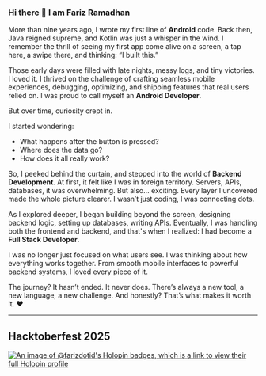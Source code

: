 ### Hi there 👋 I am Fariz Ramadhan

More than nine years ago, I wrote my first line of **Android** code. Back then, Java reigned supreme, and Kotlin was just a whisper in the wind. I remember the thrill of seeing my first app come alive on a screen, a tap here, a swipe there, and thinking: “I built this.”

Those early days were filled with late nights, messy logs, and tiny victories. I loved it. I thrived on the challenge of crafting seamless mobile experiences, debugging, optimizing, and shipping features that real users relied on. I was proud to call myself an **Android Developer**.

But over time, curiosity crept in.

I started wondering:
- What happens after the button is pressed?
- Where does the data go?
- How does it all really work?

So, I peeked behind the curtain, and stepped into the world of **Backend Development**. At first, it felt like I was in foreign territory. Servers, APIs, databases, it was overwhelming. But also... exciting. Every layer I uncovered made the whole picture clearer. I wasn’t just coding, I was connecting dots.

As I explored deeper, I began building beyond the screen, designing backend logic, setting up databases, writing APIs. Eventually, I was handling both the frontend and backend, and that's when I realized: I had become a **Full Stack Developer**.

I was no longer just focused on what users see. I was thinking about how everything works together. From smooth mobile interfaces to powerful backend systems, I loved every piece of it.

The journey?
It hasn’t ended. It never does.
There’s always a new tool, a new language, a new challenge.
And honestly? That’s what makes it worth it. ❤️

---

## Hacktoberfest 2025

[![An image of @farizdotid's Holopin badges, which is a link to view their full Holopin profile](https://holopin.me/farizdotid)](https://holopin.io/@farizdotid)
